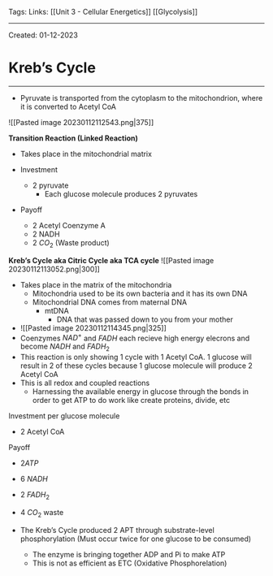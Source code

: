 Tags:
Links: [[Unit 3 - Cellular Energetics]] [[Glycolysis]]

---
Created: 01-12-2023
# Kreb’s Cycle
---

- Pyruvate is transported from the cytoplasm to the mitochondrion, where it is converted to Acetyl CoA

![[Pasted image 20230112112543.png|375]]

**Transition Reaction (Linked Reaction)**
- Takes place in the mitochondrial matrix
- Investment
	- 2 pyruvate
		- Each glucose molecule produces 2 pyruvates

- Payoff
	- 2 Acetyl Coenzyme A
	- 2 NADH
	- 2 $CO_2$ (Waste product)

**Kreb’s Cycle aka Citric Cycle aka TCA cycle**
![[Pasted image 20230112113052.png|300]]
- Takes place in the matrix of the mitochondria
	- Mitochondria used to be its own bacteria and it has its own DNA
	- Mitochondrial DNA comes from maternal DNA
		- mtDNA
			- DNA that was passed down to you from your mother
- ![[Pasted image 20230112114345.png|325]]
- Coenzymes $NAD^+$ and $FADH$ each recieve high energy elecrons and become $NADH$ and $FADH_2$
- This reaction is only showing 1 cycle with 1 Acetyl CoA. 1 glucose will result in 2 of these cycles because 1 glucose molecule will produce 2 Acetyl CoA
- This is all redox and coupled reactions
	- Harnessing the available energy in glucose through the bonds in order to get ATP to do work like create proteins, divide, etc

Investment per glucose molecule
- 2 Acetyl CoA

Payoff
- 2$ATP$
- 6 $NADH$
- 2 $FADH_2$
- 4 $CO_2$ waste

- The Kreb’s Cycle produced 2 APT through substrate-level phosphorylation (Must occur twice for one glucose to be consumed)
	- The enzyme is bringing together ADP and Pi to make ATP
	- This is not as efficient as ETC (Oxidative Phosphorelation)